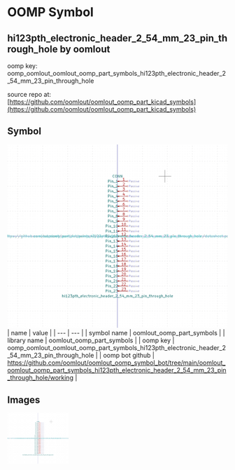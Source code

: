 # OOMP Symbol  
## hi123pth_electronic_header_2_54_mm_23_pin_through_hole  by oomlout  
  
oomp key: oomp_oomlout_oomlout_oomp_part_symbols_hi123pth_electronic_header_2_54_mm_23_pin_through_hole  
  
source repo at: [https://github.com/oomlout/oomlout_oomp_part_kicad_symbols](https://github.com/oomlout/oomlout_oomp_part_kicad_symbols)  
## Symbol  
  
[![working.png](working_600.png)](working.png)  
| name | value | 
| --- | --- | 
| symbol name | oomlout_oomp_part_symbols | 
| library name | oomlout_oomp_part_symbols | 
| oomp key | oomp_oomlout_oomlout_oomp_part_symbols_hi123pth_electronic_header_2_54_mm_23_pin_through_hole | 
| oomp bot github | https://github.com/oomlout/oomlout_oomp_symbol_bot/tree/main/oomlout_oomlout_oomp_part_symbols_hi123pth_electronic_header_2_54_mm_23_pin_through_hole/working | 
## Images  
  
[![working.png](working_140.png)](working.png)  
